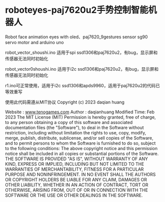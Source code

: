# roboteyes-paj7620u2手势控制智能机器人

Robot face animation eyes with oled、paj7620_9gestures sensor sg90 servo motor and arduino uno 

robot_vector_shoushi.ino 适用于spi ssd1306和paj7620u2，有bug，显示屏和传感器无法同时初始化

robot_vector0shoushi.ino 适用于i2c ssd1306和paj7620u2，有bug，显示屏和传感器无法同时初始化

r1.ino可正常使用，适用于i2c ssd1306和apds9960，适用于paj7620u2的代码已等效重写

使用此代码需遵从MIT协议 Copyright (c) 2023 daqian huang

Website : www.tenogames.com
Author : daqianhuang
Modified Time: Feb 2023
The MIT License (MIT)
Permission is hereby granted, free of charge, to any person obtaining a copy
of this software and associated documentation files (the "Software"), to deal
in the Software without restriction, including without limitation the rights
to use, copy, modify, merge, publish, distribute, sublicense, and/or sell
copies of the Software, and to permit persons to whom the Software is
furnished to do so, subject to the following conditions:
The above copyright notice and this permission notice shall be included in
all copies or substantial portions of the Software.
THE SOFTWARE IS PROVIDED "AS IS", WITHOUT WARRANTY OF ANY KIND, EXPRESS OR
IMPLIED, INCLUDING BUT NOT LIMITED TO THE WARRANTIES OF MERCHANTABILITY,
FITNESS FOR A PARTICULAR PURPOSE AND NONINFRINGEMENT. IN NO EVENT SHALL THE
AUTHORS OR COPYRIGHT HOLDERS BE LIABLE FOR ANY CLAIM, DAMAGES OR OTHER
LIABILITY, WHETHER IN AN ACTION OF CONTRACT, TORT OR OTHERWISE, ARISING FROM,
OUT OF OR IN CONNECTION WITH THE SOFTWARE OR THE USE OR OTHER DEALINGS IN
THE SOFTWARE.


